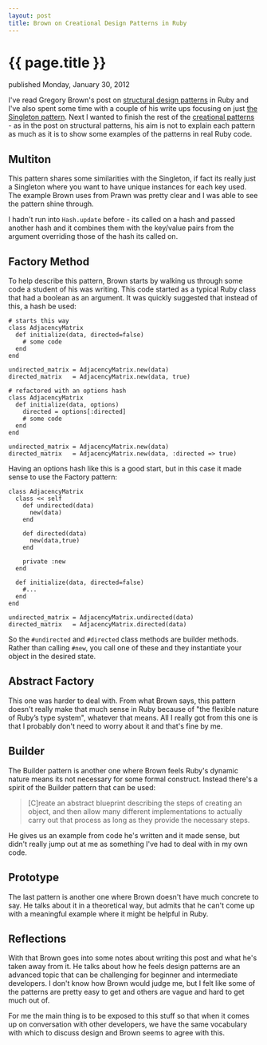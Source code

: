 ```yaml
---
layout: post
title: Brown on Creational Design Patterns in Ruby
---
```


{{ page.title }}
================

<p id="articleDate">published Monday, January 30, 2012</p>

I've read Gregory Brown's post on [structural design patterns](http://jonallured.com/2012/01/20/brown-on-structural-design-patterns-in-ruby.html) in Ruby and I've also spent some time with a couple of his write ups focusing on just [the Singleton pattern](http://jonallured.com/2012/01/27/brown-on-the-singleton-in-ruby.html). Next I wanted to finish the rest of the [creational patterns](http://blog.rubybestpractices.com/posts/gregory/059-issue-25-creational-design-patterns.html) - as in the post on structural patterns, his aim is not to explain each pattern as much as it is to show some examples of the patterns in real Ruby code.

Multiton
--------

This pattern shares some similarities with the Singleton, if fact its really just a Singleton where you want to have unique instances for each key used. The example Brown uses from Prawn was pretty clear and I was able to see the pattern shine through.

I hadn't run into `Hash.update` before - its called on a hash and passed another hash and it combines them with the key/value pairs from the argument overriding those of the hash its called on.

Factory Method
--------------

To help describe this pattern, Brown starts by walking us through some code a student of his was writing. This code started as a typical Ruby class that had a boolean as an argument. It was quickly suggested that instead of this, a hash be used:

	# starts this way
	class AdjacencyMatrix
	  def initialize(data, directed=false)
	    # some code
	  end
	end
	
	undirected_matrix = AdjacencyMatrix.new(data)
	directed_matrix   = AdjacencyMatrix.new(data, true)
	
	# refactored with an options hash
	class AdjacencyMatrix
	  def initialize(data, options)
	    directed = options[:directed]
	    # some code
	  end
	end
	
	undirected_matrix = AdjacencyMatrix.new(data)
	directed_matrix   = AdjacencyMatrix.new(data, :directed => true)

Having an options hash like this is a good start, but in this case it made sense to use the Factory pattern:

	class AdjacencyMatrix
	  class << self
	    def undirected(data)
	      new(data)
	    end

	    def directed(data)
	      new(data,true)
	    end

	    private :new
	  end

	  def initialize(data, directed=false)
	    #...
	  end
	end

	undirected_matrix = AdjacencyMatrix.undirected(data)
	directed_matrix   = AdjacencyMatrix.directed(data)

So the `#undirected` and `#directed` class methods are builder methods. Rather than calling `#new`, you call one of these and they instantiate your object in the desired state.


Abstract Factory
----------------

This one was harder to deal with. From what Brown says, this pattern doesn't really make that much sense in Ruby because of "the flexible nature of Ruby’s type system", whatever that means. All I really got from this one is that I probably don't need to worry about it and that's fine by me.

Builder
-------

The Builder pattern is another one where Brown feels Ruby's dynamic nature means its not necessary for some formal construct. Instead there's a spirit of the Builder pattern that can be used:

> \[C\]reate an abstract blueprint describing the steps of creating an object, and then allow many different implementations to actually carry out that process as long as they provide the necessary steps.

He gives us an example from code he's written and it made sense, but didn't really jump out at me as something I've had to deal with in my own code.

Prototype
---------

The last pattern is another one where Brown doesn't have much concrete to say. He talks about it in a theoretical way, but admits that he can't come up with a meaningful example where it might be helpful in Ruby.

Reflections
-----------

With that Brown goes into some notes about writing this post and what he's taken away from it. He talks about how he feels design patterns are an advanced topic that can be challenging for beginner and intermediate developers. I don't know how Brown would judge me, but I felt like some of the patterns are pretty easy to get and others are vague and hard to get much out of.

For me the main thing is to be exposed to this stuff so that when it comes up on conversation with other developers, we have the same vocabulary with which to discuss design and Brown seems to agree with this.